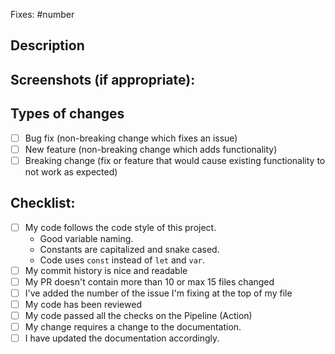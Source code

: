 Fixes: #number <!--  Add the number of the ticket your PR addresses. Example: Fixes: #12 -->

<!--- Provide a general summary of your changes in the Title above -->

## Description
<!--- Describe your changes in detail -->

## Screenshots (if appropriate):

## Types of changes
<!--- What types of changes does your code introduce? Put an `x` in all the boxes that apply: -->
- [ ] Bug fix (non-breaking change which fixes an issue)
- [ ] New feature (non-breaking change which adds functionality)
- [ ] Breaking change (fix or feature that would cause existing functionality to not work as expected)

## Checklist:
<!--- Go over all the following points, and put an `x` in all the boxes that apply. -->
<!--- If you're unsure about any of these, don't hesitate to ask. We're here to help! -->
- [ ] My code follows the code style of this project.
    - Good variable naming.
    - Constants are capitalized and snake cased.
    - Code uses `const` instead of `let` and `var`.
- [ ] My commit history is nice and readable
- [ ] My PR doesn't contain more than 10 or max 15 files changed
- [ ] I've added the number of the issue I'm fixing at the top of my file
- [ ] My code has been reviewed
- [ ] My code passed all the checks on the Pipeline (Action)
- [ ] My change requires a change to the documentation.
- [ ] I have updated the documentation accordingly.
